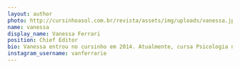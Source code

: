 ```yaml
---
layout: author
photo: http://cursinhoasol.com.br/revista/assets/img/uploads/vanessa.jpeg
name: vanessa
display_name: Vanessa Ferrari
position: Chief Editor
bio: Vanessa entrou no cursinho em 2014. Atualmente, cursa Psicologia na Fig-Unimesp, sendo voluntária no Cursinho A-Sol com ajuda psicológica aos alunos e funcionários, e é uma das roteiristas da coluna de “Cultura e Arte” da revista.
instagram_username: vanferrarie
---
```


